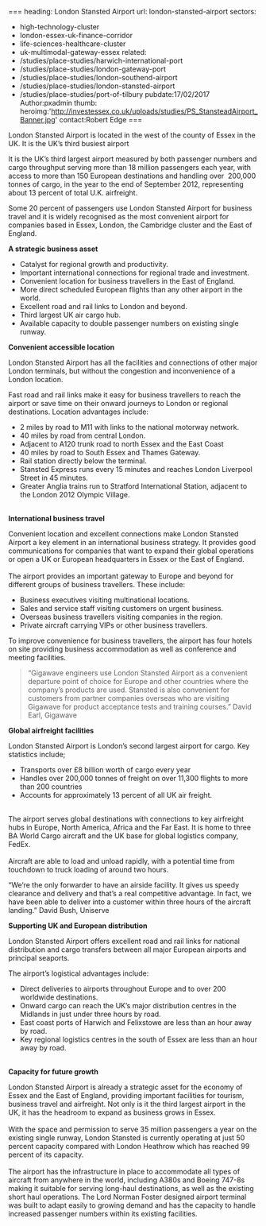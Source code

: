 ===
heading: London Stansted Airport
url: london-stansted-airport
sectors:
  - high-technology-cluster
  - london-essex-uk-finance-corridor
  - life-sciences-healthcare-cluster
  - uk-multimodal-gateway-essex
related:
  - /studies/place-studies/harwich-international-port
  - /studies/place-studies/london-gateway-port
  - /studies/place-studies/london-southend-airport
  - /studies/place-studies/london-stansted-airport
  - /studies/place-studies/port-of-tilbury 
pubdate:17/02/2017
Author:pxadmin
thumb:
heroimg:'http://investessex.co.uk/uploads/studies/PS_StansteadAirport_Banner.jpg'
contact:Robert Edge
===
 <p>London Stansted Airport is located in the west of the county of Essex in the UK. It is the UK’s third busiest airport </p><p>It is the UK’s third largest airport measured by both passenger numbers and cargo throughput serving more than 18 million passengers each year, with access to more than 150 European destinations and handling over  200,000 tonnes of cargo, in the year to the end of September 2012, representing about 13 percent of total U.K. airfreight.</p><p>Some 20 percent of passengers use London Stansted Airport for business travel and it is widely recognised as the most convenient airport for companies based in Essex, London, the Cambridge cluster and the East of England.</p><p><strong>A strategic business asset</strong></p><ul><li>Catalyst for regional growth and productivity.</li><li>Important international connections for regional trade and investment.</li><li>Convenient location for business travellers in the East of England.</li><li>More direct scheduled European flights than any other airport in the world.</li><li>Excellent road and rail links to London and beyond.</li><li>Third largest UK air cargo hub.</li><li>Available capacity to double passenger numbers on existing single runway.</li></ul><p><strong>Convenient accessible location </strong></p><p>London Stansted Airport has all the facilities and connections of other major London terminals, but without the congestion and inconvenience of a London location.</p><p>Fast road and rail links make it easy for business travellers to reach the airport or save time on their onward journeys to London or regional destinations. Location advantages include:</p><ul><li>2 miles by road to M11 with links to the national motorway network.</li><li>40 miles by road from central London.</li><li>Adjacent to A120 trunk road to north Essex and the East Coast</li><li>40 miles by road to South Essex and Thames Gateway.</li><li>Rail station directly below the terminal.</li><li>Stansted Express runs every 15 minutes and reaches London Liverpool Street in 45 minutes.</li><li>Greater Anglia trains run to Stratford International Station, adjacent to the London 2012 Olympic Village.</li></ul><p><br/><strong>International business travel</strong></p><p>Convenient location and excellent connections make London Stansted Airport a key element in an international business strategy. It provides good communications for companies that want to expand their global operations or open a UK or European headquarters in Essex or the East of England.<br/><br/>The airport provides an important gateway to Europe and beyond for different groups of business travellers. These include:</p><ul><li>Business executives visiting multinational locations.</li><li>Sales and service staff visiting customers on urgent business.</li><li>Overseas business travellers visiting companies in the region.</li><li>Private aircraft carrying VIPs or other business travellers.</li></ul><p>To improve convenience for business travellers, the airport has four hotels on site providing business accommodation as well as conference and meeting facilities.</p><blockquote><p>“Gigawave engineers use London Stansted Airport as a convenient departure point of choice for Europe and other countries where the company’s products are used. Stansted is also convenient for customers from partner companies overseas who are visiting Gigawave for product acceptance tests and training courses.” David Earl, Gigawave</p></blockquote><p><strong>Global airfreight facilities </strong></p><p>London Stansted Airport is London’s second largest airport for cargo. Key statistics include;</p><ul><li>Transports over £8 billion worth of cargo every year</li><li>Handles over 200,000 tonnes of freight on over 11,300 flights to more than 200 countries</li><li>Accounts for approximately 13 percent of all UK air freight.</li></ul><p><br/>The airport serves global destinations with connections to key airfreight hubs in Europe, North America, Africa and the Far East. It is home to three BA World Cargo aircraft and the UK base for global logistics company, FedEx.<br/><br/>Aircraft are able to load and unload rapidly, with a potential time from touchdown to truck loading of around two hours.</p><p>“We’re the only forwarder to have an airside facility. It gives us speedy clearance and delivery and that’s a real competitive advantage. In fact, we have been able to deliver into a customer within three hours of the aircraft landing.” David Bush, Uniserve</p><p><strong>Supporting UK and European distribution </strong></p><p>London Stansted Airport offers excellent road and rail links for national distribution and cargo transfers between all major European airports and principal seaports.</p><p>The airport’s logistical advantages include:</p><ul><li>Direct deliveries to airports throughout Europe and to over 200 worldwide destinations.</li><li>Onward cargo can reach the UK’s major distribution centres in the Midlands in just under three hours by road.</li><li>East coast ports of Harwich and Felixstowe are less than an hour away by road.</li><li>Key regional logistics centres in the south of Essex are less than an hour away by road.</li></ul><p> <br/><strong>Capacity for future growth</strong></p><p>London Stansted Airport is already a strategic asset for the economy of Essex and the East of England, providing important facilities for tourism, business travel and airfreight. Not only is it the third largest airport in the UK, it has the headroom to expand as business grows in Essex.<br/><br/>With the space and permission to serve 35 million passengers a year on the existing single runway, London Stansted is currently operating at just 50 percent capacity compared with London Heathrow which has reached 99 percent of its capacity.<br/><br/>The airport has the infrastructure in place to accommodate all types of aircraft from anywhere in the world, including A380s and Boeing 747-8s making it suitable for serving long-haul destinations, as well as the existing short haul operations. The Lord Norman Foster designed airport terminal was built to adapt easily to growing demand and has the capacity to handle increased passenger numbers within its existing facilities.</p> 